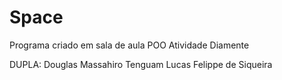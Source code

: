 # Space
Programa criado em sala de aula POO
Atividade Diamente

DUPLA:
Douglas Massahiro Tenguam
Lucas Felippe de Siqueira
